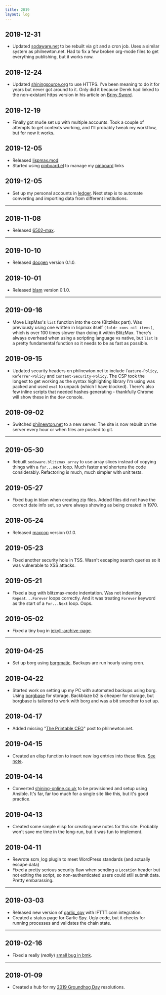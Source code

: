 ```yaml
---
title: 2019
layout: log
---
```


## 2019-12-31

* Updated [sodaware.net](https://www.sodaware.net) to be rebuilt via git and a
  cron job. Uses a similar system as philnewton.net. Had to fix a few broken
  org-mode files to get everything publishing, but it works now.

## 2019-12-24

* Updated [shiningsource.org](https://www.shiningsource.org/) to use HTTPS. I've
  been meaning to do it for years but never got around to it. Only did it
  because Derek had linked to the non-existant https version in his article on
  [Briny Sword](https://coil.com/p/whydoitweet/Starting-Your-Own-Town-2-Gameworld-6-/CHFoDgBy7).

## 2019-12-19

* Finally got mu4e set up with multiple accounts. Took a couple of attempts to
  get contexts working, and I'll probably tweak my workflow, but for now it works.

## 2019-12-05

* Released [lispmax.mod](https://www.sodaware.net/lispmax/)
* Started using [pinboard.el](https://github.com/davep/pinboard.el) to manage my
  [pinboard](https://pinboard.in/) links

## 2019-12-05

* Set up my personal accounts in [ledger](https://ledger-cli.org/). Next step is
  to automate converting and importing data from different institutions.

---

## 2019-11-08

* Released [6502-max](https://www.sodaware.net/6502-max/).

---

## 2019-10-10

* Released [docgen](https://www.sodaware.net/docgen/) version 0.1.0.

## 2019-10-01

* Released [blam](https://www.sodaware.net/blam/) version 0.1.0.

---

## 2019-09-16

* Move LispMax's `list` function into the core (BitzMax part). Was previously
  using one written in lispmax itself `(foldr cons nil items)`, which is over
  100 times slower than doing it within BlitzMax. There's always overhead when
  using a scripting language vs native, but `list` is a pretty fundamental
  function so it needs to be as fast as possible.

## 2019-09-15

* Updated security headers on philnewton.net to include `Feature-Policy`,
  `Referrer-Policy` and `Content-Security-Policy`. The CSP took the longest to
  get working as the syntax highlighting library I'm using was packed and used
  `eval` to unpack (which I have blocked). There's also few inline scripts that
  needed hashes generating - thankfully Chrome will show these in the dev
  console.

## 2019-09-02

* Switched [philnewton.net](https://www.philnewton.net/) to a new server. The
  site is now rebuilt on the server every hour or when files are pushed to git.

---

## 2019-05-30

* Rebuilt `sodaware.blitzmax_array` to use array slices instead of copying
  things with a `for...next` loop. Much faster and shortens the code
  considerably. Refactoring is much, much simpler with unit tests.

## 2019-05-27

* Fixed bug in blam when creating zip files. Added files did not have the
  correct date info set, so were always showing as being created in 1970.

## 2019-05-24

* Released [maxcop](https://www.sodaware.net/maxcop/) version 0.1.0.

## 2019-05-23

* Fixed another security hole in TSS. Wasn't escaping search queries so it was
  vulnerable to XSS attacks.

## 2019-05-21

* Fixed a bug with blitzmax-mode indentation. Was not indenting
  `Repeat...Forever` loops correctly. And it was treating `Forever` keyword as
  the start of a `For...Next` loop. Oops.

## 2019-05-02

* Fixed a tiny bug in [jekyll-archive-page](https://github.com/sodaware/jekyll-archive-page).

---

## 2019-04-25

* Set up borg using [borgmatic](https://torsion.org/borgmatic/). Backups are run
  hourly using cron.

## 2019-04-22

* Started work on setting up my PC with automated backups using borg. Using
  [borgbase](https://borgbase.com/) for storage. Backblaze b2 is cheaper for
  storage, but borgbase is tailored to work with borg and was a bit smoother to
  set up.

## 2019-04-17

* Added missing "[The Printable CEO](https://www.philnewton.net/blog/the-printable-ceo/)" post to
  philnewton.net.

## 2019-04-15

* Created an elisp function to insert new log entries into these files. [See
  note](/notes/elisp-log-entries/).

## 2019-04-14

* Converted [shining-online.co.uk](http://www.shining-online.co.uk/) to be
  provisioned and setup using Ansible. It's far, far too much for a single site
  like this, but it's good practice.

## 2019-04-13

* Created some simple elisp for creating new notes for this site. Probably won't
  save me time in the long-run, but it was fun to implement.

## 2019-04-11

* Rewrote scm_log plugin to meet WordPress standards (and actually escape data)
* Fixed a pretty serious security flaw when sending a `Location` header but not
  exiting the script, so non-authenticated users could still submit data. Pretty
  embarassing.

---

## 2019-03-03

* Released new version of [garlic_spy](https://garlicspy.com/) with IFTTT.com
  integration.
* Created a status page for Garlic Spy. Ugly code, but it checks for running
  processes and validates the chain state.

---

## 2019-02-16

* Fixed a really (*really*) [small bug in bmk](https://github.com/bmx-ng/bmk/pull/63).

---

## 2019-01-09

* Created a hub for my [2019 Groundhog Day](https://www.philnewton.net/bits/2019/) resolutions.
